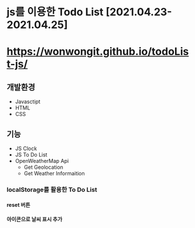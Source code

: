 # js를 이용한 Todo List [2021.04.23-2021.04.25]
# https://wonwongit.github.io/todoList-js/
## 개발환경
- Javasctipt
- HTML
- CSS
## 기능 
- JS Clock
- JS To Do List
- OpenWeatherMap Api
  - Get Geolocation
  - Get Weather Informaition
### localStorage를 활용한 To Do List
#### reset 버튼
#### 아이콘으로 날씨 표시 추가
